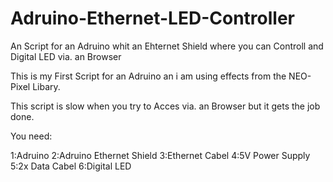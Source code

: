 # Adruino-Ethernet-LED-Controller
An Script for an Adruino whit an Ehternet Shield where you can Controll and Digital LED via. an Browser

This is my First Script for an Adruino an i am using effects from the NEO-Pixel Libary.

This script is slow when you try to Acces via. an Browser but it gets the job done.

You need:

1:Adruino
2:Adruino Ethernet Shield
3:Ethernet Cabel
4:5V Power Supply 
5:2x Data Cabel
6:Digital LED
